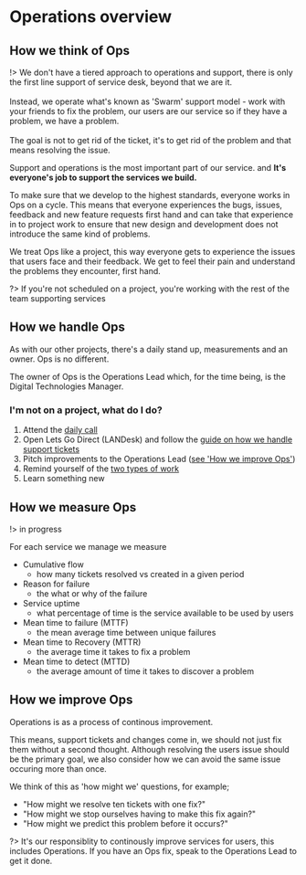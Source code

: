 # Operations overview

## How we think of Ops

!> We don't have a tiered approach to operations and support, there is only the first line support of service desk, beyond that we are it.<br/><br/>Instead, we operate what's known as 'Swarm' support model - work with your friends to fix the problem, our users are our service so if they have a problem, we have a problem.<br/><br/>The goal is not to get rid of the ticket, it's to get rid of the problem and that means resolving the issue.

Support and operations is the most important part of our service. and **It's everyone's job to support the services we build.**

To make sure that we develop to the highest standards, everyone works in Ops on a cycle. This means that everyone experiences the bugs, issues, feedback and new feature requests first hand and can take that experience in to project work to ensure that new design and development does not introduce the same kind of problems.

We treat Ops like a project, this way everyone gets to experience the issues that users face and their feedback. We get to feel their pain and understand the problems they encounter, first hand.

?> If you're not scheduled on a project, you're working with the rest of the team supporting services

## How we handle Ops

As with our other projects, there's a daily stand up, measurements and an owner. Ops is no different.

The owner of Ops is the Operations Lead which, for the time being, is the Digital Technologies Manager.

### I'm not on a project, what do I do?
1. Attend the [daily call](support/ops-stand-up.md)
1. Open Lets Go Direct (LANDesk) and follow the [guide on how we handle support tickets](support/handling-tickets.md)
1. Pitch improvements to the Operations Lead ([see 'How we improve Ops'](#how-we-improve-ops))
1. Remind yourself of the [two types of work](support/two-types-of-work.md)
1. Learn something new

## How we measure Ops
!> in progress

For each service we manage we measure

* Cumulative flow
  - how many tickets resolved vs created in a given period
* Reason for failure
  - the what or why of the failure
* Service uptime
  - what percentage of time is the service available to be used by users
* Mean time to failure (MTTF)
  - the mean average time between unique failures
* Mean time to Recovery (MTTR)
  - the average time it takes to fix a problem
* Mean time to detect (MTTD)
  - the average amount of time it takes to discover a problem

## How we improve Ops

Operations is as a process of continous improvement.

This means, support tickets and changes come in, we should not just fix them without a second thought. Although resolving the users issue should be the primary goal, we also consider how we can avoid the same issue occuring more than once.

We think of this as 'how might we' questions, for example;
* "How might we resolve ten tickets with one fix?"
* "How might we stop ourselves having to make this fix again?"
* "How might we predict this problem before it occurs?"

?> It's our responsiblity to continously improve services for users, this includes Operations. If you have an Ops fix, speak to the Operations Lead to get it done.
